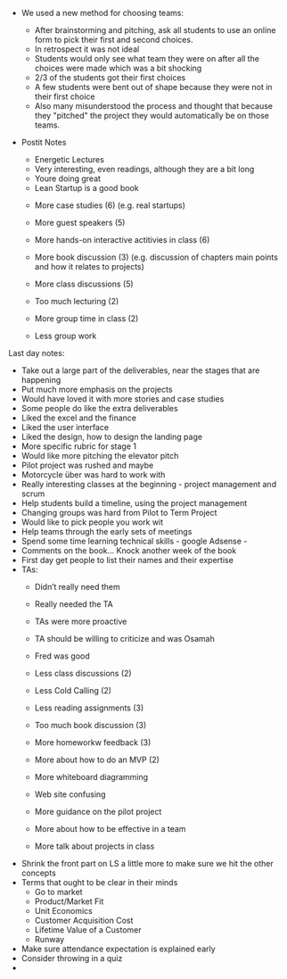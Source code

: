 * We used a new method for choosing teams:
  * After brainstorming and pitching, ask all students to use an online form to pick their first and second choices.
  * In retrospect it was not ideal
  * Students would only see what team they were on after all the choices were made which was a bit shocking
  * 2/3 of the students got their first choices
  * A few students were bent out of shape because they were not in their first choice
  * Also many misunderstood the process and thought that because they "pitched" the project they would automatically be on those teams.

* Postit Notes

    + Energetic Lectures
    + Very interesting, even readings, although they are a bit long
    + Youre doing great
    + Lean Startup is a good book

    - More case studies (6) (e.g. real startups)
    - More guest speakers (5)

    - More hands-on interactive actitivies in class (6)
    - More book discussion (3) (e.g. discussion of chapters main points and how it relates to projects)
    - More class discussions (5)
    - Too much lecturing (2)

    - More group time in class (2)
    - Less group work 

Last day notes:
- Take out a large part of the deliverables, near the stages that are happening
- Put much more emphasis on the projects
- Would have loved it with more stories and case studies
- Some people do like the extra deliverables
- Liked the excel and the finance
- Liked the user interface
- Liked the design, how to design the landing page
- More specific rubric for stage 1
- Would like more pitching the elevator pitch
- Pilot project was rushed and maybe
- Motorcycle über was hard to work with
- Really interesting classes at the beginning - project management and scrum
- Help students build a timeline, using the project management
- Changing groups was hard from Pilot to Term Project
- Would like to pick people you work wit
- Help teams through the early sets of meetings
- Spend some time learning technical skills - google Adsense - 
- Comments on the book… Knock another week of the book
- First day get people to list their names and their expertise
- TAs:
    - Didn’t really need them
    - Really needed the TA
    - TAs were more proactive
    - TA should be willing to criticize and was Osamah
    - Fred was good


    - Less class discussions (2)
    - Less Cold Calling (2)
    - Less reading assignments (3)
    - Too much book discussion (3)
    - More homeworkw feedback (3)
    - More about how to do an MVP (2)


    - More whiteboard diagramming
    - Web site confusing
    - More guidance on the pilot project
    - More about how to be effective in a team
    - More talk about projects in class

* Shrink the front part on LS a little more to make sure we hit the other concepts
* Terms that ought to be clear in their minds
  * Go to market
  * Product/Market Fit
  * Unit Economics
  * Customer Acquisition Cost
  * Lifetime Value of a Customer
  * Runway
* Make sure attendance expectation is explained early
* Consider throwing in a quiz
* 

